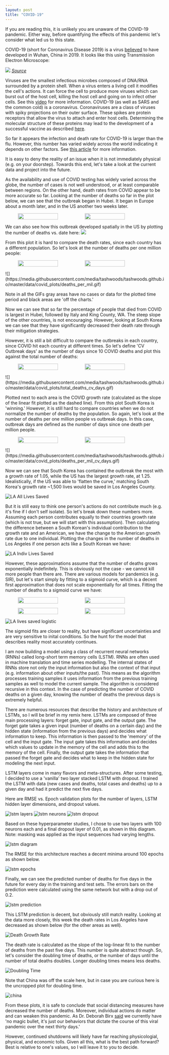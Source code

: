 ```yaml
---
layout: post
title: "COVID-19"
---
```

If you are reading this, it is unlikely you are unaware of the COVID-19 pandemic. Either way, before quantifying the effects of this pandemic let's consider what led us to this state.

COVID-19 (short for Coronavirus Disease 2019) is a virus [believed](https://www.sciencedaily.com/releases/2020/03/200317175442.htm) to have developed in Wuhan, China in 2019. It looks like this using Transmission Electron Microscope:

![](/data/covid_plots/covid_virus.jpg)
*[Source](https://www.flickr.com/photos/niaid/49645120251/in/album-72157712914621487)*

Viruses are the smallest infectious microbes composed of DNA/RNA surrounded by a protein shell. When a virus enters a living cell it modifies the cell's actions. It can force the cell to produce more viruses which can burst out of the host cell, killing the host cell and going on to infect other cells. See this [video](https://www.youtube.com/watch?v=5DGwOJXSxqg) for more information. COVID-19 (as well as SARS and the common cold) is a coronavirus. Coronaviruses are a class of viruses with spiky projections on their outer surface. These spikes are protein receptors that allow the virus to attach and enter host cells. Determining the molecular structure of these proteins may lead to the development of a successful vaccine as described [here](https://www.livescience.com/coronavirus-spike-protein-structure.html).

So far it appears the infection and death rate for COVID-19 is larger than the flu. However, this number has varied widely across the world indicating it depends on other factors. See [this article](https://www.livescience.com/new-coronavirus-compare-with-flu.html) for more information. 

It is easy to deny the reality of an issue when it is not immediately physical (e.g. on your doorstep). Towards this end, let's take a look at the current data and project into the future.

As the availability and use of COVID testing has widely varied across the globe, the number of cases is not well understood, or at least comparable between regions. On the other hand, death rates from COVID appear to be more accurate so far. Looking at the number of deaths so far in the plot below, we can see that the outbreak began in Hubei. It began in Europe about a month later, and in the US another two weeks later.


<figure class="half" style="display:flex">
  <img style="width:60%" src="/data/covid_plots/total_deaths_raw_dates_linear.png">
  <img style="width:60%" src ="/data/covid_plots/total_deaths_raw_dates_log.png">
  <!--<figcaption>Maybe I'll write a caption.</figcaption> -->
</figure>

We can also see how this outbreak developed spatially in the US by plotting the number of deaths vs. date here:
![](https://media.githubusercontent.com/media/tashwoods/tashwoods.github.io/master/data/covid_plots/total_deaths.gif)

From this plot it is hard to compare the death rates, since each country has a different population. So let's look at the number of deaths per one million people:


<figure class="half" style="display:flex">
  <img style="width:60%" src="/data/covid_plots/deaths_per_mil_raw_dates_linear.png">
  <img style="width:60%" src ="/data/covid_plots/deaths_per_mil_raw_dates_log.png">
  <!--<figcaption>Maybe I'll write a caption.</figcaption> -->
</figure>
![](https://media.githubusercontent.com/media/tashwoods/tashwoods.github.io/master/data/covid_plots/deaths_per_mil.gif)

Note in all the GIFs gray areas have no cases or data for the plotted time period and black areas are 'off the charts.'

Now we can see that so far the percentage of people that died from COVID is largest in Hubei, followed by Italy and King County, WA. The steep slope of the other countries, is not encouraging. However, looking at South Korea we can see that they have significantly decreased their death rate through their mitigation strategies.

However, it is still a bit difficult to compare the outbreaks in each country, since COVID hit each country at different times. So let's define 'CV Outbreak days' as the number of days since 10 COVID deaths and plot this against the total number of deaths:

<figure class="half" style="display:flex">
  <img style="width:60%" src="/data/covid_plots/total_deaths_raw_covid_days_linear.png">
  <img style="width:60%" src ="/data/covid_plots/total_deaths_raw_covid_days_log.png">
  <!--<figcaption>Maybe I'll write a caption.</figcaption> -->
</figure>
![](https://media.githubusercontent.com/media/tashwoods/tashwoods.github.io/master/data/covid_plots/total_deaths_cv_days.gif)

Plotted next to each area is the COVID growth rate (calculated as the slope of the linear fit plotted as the dashed line). From this plot South Korea is 'winning.' However, it is still hard to compare countries when we do not normalize the number of deaths by the population. So again, let's look at the number of deaths per one million people vs outbreak days. In this case, outbreak days are defined as the number of days since one death per million people.

<figure class="half" style="display:flex">
  <img style="width:60%" src="/data/covid_plots/deaths_per_mil_per_mil_covid_days_linear.png">
  <img style="width:60%" src ="/data/covid_plots/deaths_per_mil_per_mil_covid_days_log.png">
  <!--<figcaption>Maybe I'll write a caption.</figcaption> -->
</figure>
![](https://media.githubusercontent.com/media/tashwoods/tashwoods.github.io/master/data/covid_plots/deaths_per_mil_cv_days.gif)

Now we can see that South Korea has contained the outbreak the most with a growth rate of 1.05, while the US has the largest growth rate, at 1.25. Idealistically, if the US was able to 'flatten the curve,' matching South Korea's growth rate ~1,500 lives would be saved in Los Angeles County.

![LA All Lives Saved](/data/covid_plots/LA_lives_saved_all.png)

But it is still easy to think one person's actions do not contribute much (e.g. it's fine if I don't self isolate). So let's break down these numbers more. Assuming each person contributes equally to their countries growth rate (which is not true, but we will start with this assumption). Then calculating the difference between a South Korean's individual contribution to the growth rate and an American, we have the change to the American growth rate due to one individual. Plotting the changes in the number of deaths in Los Angeles if one person acts like a South Korean we have:

![LA Indiv Lives Saved](/data/covid_plots/LA_lives_saved_indiv.png)

However, these approximations assume that the number of deaths grows exponentially indefinitely. This is obviously not the case - we cannot kill more people than there are. There are various models for pandemics (e.g. SIR), but let's start simply by fitting to a sigmoid curve, which is a decent first approximation that does not scale exponentially for all times. Fitting the number of deaths to a sigmoid curve we have:


<figure class="half" style="display:flex">
  <img style="width:60%" src="/data/covid_plots/allsigmoidfit_linear_scaled.png">
  <img style="width:60%" src ="/data/covid_plots/allsigmoidfit_log_scaled.png">
  <!--<figcaption>Maybe I'll write a caption.</figcaption> -->
</figure>

<figure class="half" style="display:flex">
  <img style="width:60%" src="/data/covid_plots/allsigmoidfit_linear_unscaled.png">
  <img style="width:60%" src ="/data/covid_plots/allsigmoidfit_log_unscaled.png">
  <!--<figcaption>Maybe I'll write a caption.</figcaption> -->
</figure>

![LA lives saved logistic](/data/covid_plots/all_logistic_lives_saved_Los_Angeles_unscaled.png)

The sigmoid fits are closer to reality, but have significant uncertainties and are very sensitive to inital conditions. So the hunt for the model that describes reality most accurately continues.

I am now building a model using a class of recurrent neural networks (RNNs) called long-short term memory cells (LSTM). RNNs are often used in machine translation and time series modelling. The internal states of RNNs store not only the input information but also the context of that input (e.g. information about other inputs/the past). This means as the algorithm processes training samples it uses information from the previous training samples as well to model the current sample. The algorithm is considered recursive in this context. In the case of predicting the number of COVID deaths on a given day, knowing the number of deaths the previous days is extremely helpful.

There are numerous resources that describe the history and architecture of LSTMs, so I will be brief in my remix here. LSTMs are composed of three main processing layers: forget gate, input gate, and the output gate. The forget gate takes a given input (number of deaths on a certain day) and the hidden state (information from the previous days) and decides what information to keep. This information is then passed to the 'memory' of the cell and the input gate. The input gate takes this information and decides which values to update in the memory of the cell and adds this to the memory of the cell. Finally, the output gate takes the information that passed the forget gate and decides what to keep in the hidden state for modeling the next input.

LSTM layers come in many flavors and meta-structures. After some testing, I decided to use a 'vanilla' two layer stacked LSTM with dropout. I trained the LSTM with data (new cases and deaths, total cases and deaths) up to a given day and had it predict the next five days. 

Here are RMSE vs. Epoch validation plots for the number of layers, LSTM hidden layer dimensions, and dropout values. 

![lstm layers](/data/covid_plots/lstm_loss_layers.png)
![lstm neurons](/data/covid_plots/lstm_loss_neurons.png)
![lstm dropout](/data/covid_plots/lstm_loss_dropout.png)

Based on these hyperparameter studies, I chose to use two layers with 100 neurons each and a final dropout layer of 0.01, as shown in this diagram. Note: masking was applied as the input sequences had varying lengths.

![lstm diagram](/data/covid_plots/model.png)

The RMSE for this architecture reaches a decent minima around 100 epochs as shown below.

![lstm epochs](/data/covid_plots/lstm_loss_final.png)

Finally, we can see the predicted number of deaths for five days in the future for every day in the training and test sets. The errors bars on the prediction were calculated using the same network but with a drop out of 0.2.

![lstm prediction](/data/covid_plots/Los_Angeles_lstm.png)

This LSTM prediction is decent, but obviously still match reality. Looking at the data more closely, this week the death rates in Los Angeles have decreased as shown below (for the other areas as well).

![Death Growth Rate](/data/covid_plots/death_growth_rate.jpg)

The death rate is calculated as the slope of the log-linear fit to the number of deaths from the past five days. This number is quite abstract though. So, let's consider the doubling time of deaths, or the number of days until the number of total deaths doubles. Longer doubling times means less deaths.

![Doubling Time](/data/covid_plots/doubling_time.jpg)

Note that China was off the scale here, but in case you are curious here is the uncropped plot for doubling time.

![china](/data/covid_plots/china.jpg)

From these plots, it is safe to conclude that social distancing measures have decreased the number of deaths. Moreover, individual actions do matter and can weaken this pandemic. As Dr. Deborah Birx [said](https://www.npr.org/2020/03/31/823916343/coronavirus-task-force-set-to-detail-the-data-that-led-to-extension-of-guideline) we currently have 'no magic bullet, it's just our behaviors that dictate the course of this viral pandemic over the next thirty days.' 

However, continued shutdowns will likely have far reaching physicologial, physical, and economic tolls. Given all this, what is the best path forward? Best is relative to one's values, so I will leave it to you to decide. 








